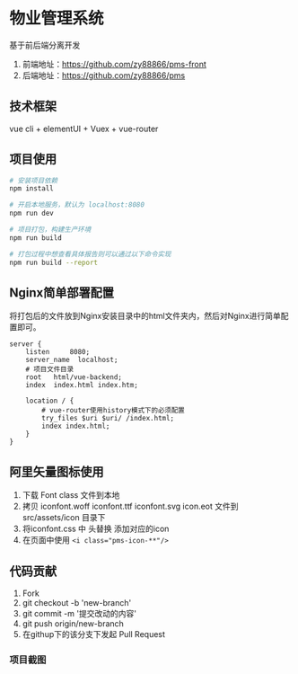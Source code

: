 # 物业管理系统

基于前后端分离开发</br>
1. 前端地址：https://github.com/zy88866/pms-front
2. 后端地址：https://github.com/zy88866/pms

## 技术框架
vue cli + elementUI + Vuex + vue-router

## 项目使用

``` bash
# 安装项目依赖
npm install

# 开启本地服务，默认为 localhost:8080
npm run dev

# 项目打包，构建生产环境
npm run build

# 打包过程中想查看具体报告则可以通过以下命令实现
npm run build --report
```

## Nginx简单部署配置
将打包后的文件放到Nginx安装目录中的html文件夹内，然后对Nginx进行简单配置即可。
``` 
server {
    listen     8080;
    server_name  localhost;
    # 项目文件目录
    root   html/vue-backend;
    index  index.html index.htm;

    location / {
        # vue-router使用history模式下的必须配置
        try_files $uri $uri/ /index.html;
        index index.html;
    }
}
```

## 阿里矢量图标使用
1. 下载 Font class 文件到本地
2. 拷贝 iconfont.woff iconfont.ttf iconfont.svg icon.eot 文件到 src/assets/icon 目录下
3. 将iconfont.css 中 头替换 添加对应的icon 
4. 在页面中使用 ``` <i class="pms-icon-**"/> ```

## 代码贡献
1. Fork
2. git checkout -b 'new-branch'
3. git commit -m '提交改动的内容'
4. git push origin/new-branch
5. 在githup下的该分支下发起 Pull Request

### 项目截图



